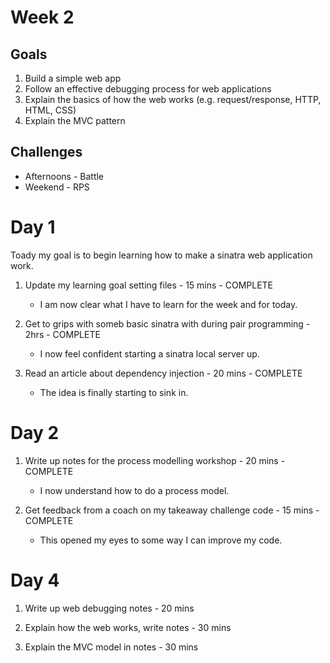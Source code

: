 # Week 2


## Goals

1. Build a simple web app
2. Follow an effective debugging process for web applications
3. Explain the basics of how the web works (e.g. request/response, HTTP, HTML, CSS)
4. Explain the MVC pattern

## Challenges

- Afternoons - Battle
- Weekend - RPS

# Day 1

Toady my goal is to begin learning how to make a sinatra web application work.

1. Update my learning goal setting files - 15 mins - COMPLETE

    - I am now clear what I have to learn for the week and for today.

2. Get to grips with someb basic sinatra with during pair programming - 2hrs - COMPLETE

    - I now feel confident starting a sinatra local server up.

3. Read an article about dependency injection - 20 mins - COMPLETE

    - The idea is finally starting to sink in.

# Day 2

1. Write up notes for the process modelling workshop - 20 mins - COMPLETE

    - I now understand how to do a process model.

2. Get feedback from a coach on my takeaway challenge code - 15 mins - COMPLETE

    - This opened my eyes to some way I can improve my code.

# Day 4

1. Write up web debugging notes - 20 mins

2. Explain how the web works, write notes - 30 mins

3. Explain the MVC model in notes - 30 mins
